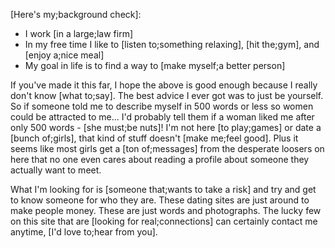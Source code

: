 [Here's my;background check]:

- I work [in a large;law firm]
- In my free time I like to [listen to;something relaxing], [hit the;gym], and [enjoy a;nice meal]
- My goal in life is to find a way to [make myself;a better person]

If you've made it this far, I hope the above is good enough because I really don't know [what to;say]. The best advice I ever got was to just be yourself. So if someone told me to describe myself in 500 words or less so women could be attracted to me... I'd probably tell them if a woman liked me after only 500 words - [she must;be nuts]! I'm not here [to play;games] or date a [bunch of;girls], that kind of stuff doesn't [make me;feel good]. Plus it seems like most girls get a [ton of;messages] from the desperate loosers on here that no one even cares about reading a profile about someone they actually want to meet.

What I'm looking for is [someone that;wants to take a risk] and try and get to know someone for who they are. These dating sites are just around to make people money. These are just words and photographs. The lucky few on this site that are [looking for real;connections] can certainly contact me anytime, [I'd love to;hear from you].
